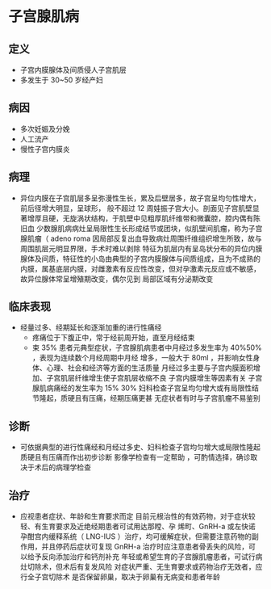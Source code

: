 # 子宫腺肌病

## 定义

- 子宫内膜腺体及间质侵人子宫肌层
- 多发生于 30~50 岁经产妇

## 病因

- 多次妊娠及分娩
- 人工流产
- 慢性子宫内膜炎

## 病理

- 异位内膜在子宫肌层多呈弥漫性生长，累及后壁居多，故子宫呈均匀性增大，前后径增大明显，呈球形， 般不超过 12 周娃振子宫大小。剖面见子宫肌壁显著增厚且硬，无旋涡状结构，于肌壁中见粗厚肌纤维带和微囊腔，腔内偶有陈旧血 少数腺肌病病灶呈局限性生长形成结节或团块，似肌壁间肌瘤，称为子宫腺肌瘤（ adeno roma 因局部反复出血导致病灶周围纤维组织增生所致，故与周围肌层元明显界限，手术时难以剥除 特征为肌层内有呈岛状分布的异位内膜腺体及间质，特征性的小岛由典型的子宫内膜腺体与间质组成，且为不成熟的内膜，属基底层内膜，对雌激素有反应性改变，但对孕激素元反应或不敏感，故异位腺体常呈增殖期改变，偶尔见到
局部区域有分泌期改变

## 临床表现

- 经量过多、经期延长和逐渐加重的进行性痛经
  - 疼痛位于下腹正中，常于经前周开始，直至月经结束
  - 束 35% 患者元典型症状，子宫腺肌病患者中月经过多发生率为 40%50% ，表现为连续数个月经周期中月经 增多，一般大于 80ml ，并影响女性身体、心理、社会和经济等方面的生活质量 月经过多主要与子宫内膜面积增加、子宫肌层纤维增生使子宫肌层收缩不良 子宫内膜增生等因素有关 子宫腺肌病痛经的发生率为 15% 30% 妇科检查子宫呈均匀增大或有局限性结节隆起，质硬且有压痛，经期压痛更甚 无症状者有时与子宫肌瘤不易鉴别

## 诊断

- 可依据典型的进行性痛经和月经过多史、妇科检查子宫均匀增大或局限性隆起 质硬且有压痛而作出初步诊断 影像学检查有一定帮助 ，可酌情选择，确诊取决于术后的病理学检查

## 治疗

- 应视患者症状、年龄和生育要求而定 目前元根治性的有效药物，对于症状较轻、有生育要求及近绝经期患者可试用达那瞠、孕 烯町、GnRH-a 或左快诺孕酣宫内缓释系统（ LNG-IUS ）治疗，均可缓解症状，但需要注意药物的副作用，并且停药后症状可复现 GnRH-a 治疗时应注意患者骨丢失的风险，可以给予反向添加治疗和钙剂补充 年轻或希望生育的子宫腺肌瘤患者，可试行病灶切除术，但术后有复发风险 对症状严重、无生育要求或药物治疗无效者，应行全子宫切除术 是否保留卵巢，取决于卵巢有无病变和患者年龄